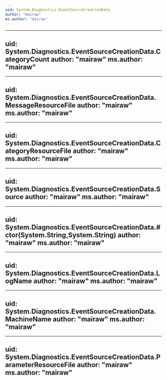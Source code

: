 ```yaml
---
uid: System.Diagnostics.EventSourceCreationData
author: "mairaw"
ms.author: "mairaw"
---
```


---
uid: System.Diagnostics.EventSourceCreationData.CategoryCount
author: "mairaw"
ms.author: "mairaw"
---

---
uid: System.Diagnostics.EventSourceCreationData.MessageResourceFile
author: "mairaw"
ms.author: "mairaw"
---

---
uid: System.Diagnostics.EventSourceCreationData.CategoryResourceFile
author: "mairaw"
ms.author: "mairaw"
---

---
uid: System.Diagnostics.EventSourceCreationData.Source
author: "mairaw"
ms.author: "mairaw"
---

---
uid: System.Diagnostics.EventSourceCreationData.#ctor(System.String,System.String)
author: "mairaw"
ms.author: "mairaw"
---

---
uid: System.Diagnostics.EventSourceCreationData.LogName
author: "mairaw"
ms.author: "mairaw"
---

---
uid: System.Diagnostics.EventSourceCreationData.MachineName
author: "mairaw"
ms.author: "mairaw"
---

---
uid: System.Diagnostics.EventSourceCreationData.ParameterResourceFile
author: "mairaw"
ms.author: "mairaw"
---
